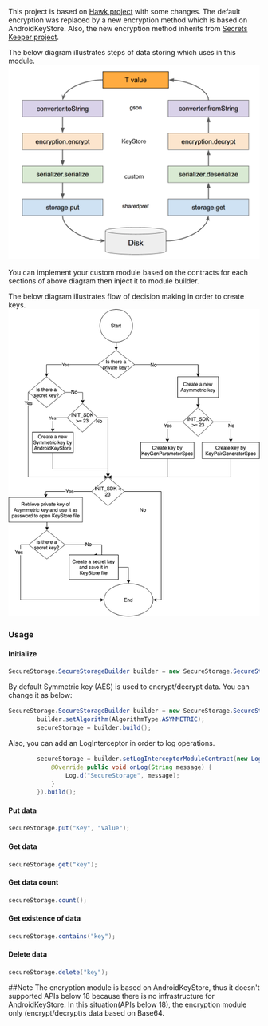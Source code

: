 This project is based on [Hawk project](https://github.com/orhanobut/hawk) with some changes. The default encryption was replaced by a new encryption method which is based on AndroidKeyStore.
Also, the new encryption method inherits from [Secrets Keeper project](https://github.com/temyco/security-workshop-sample).

The below diagram illustrates steps of data storing which uses in this module.
<img src='how_secure_storage_work.png'/>

You can implement your custom module based on the contracts for each sections of above diagram then inject it to module builder.

The below diagram illustrates flow of decision making in order to create keys.
<img src='KeyStore.png'/>

### Usage

#### Initialize
```java
SecureStorage.SecureStorageBuilder builder = new SecureStorage.SecureStorageBuilder(getApplicationContext()).build();
```

By default Symmetric key (AES) is used to encrypt/decrypt data. You can change it as below:
```java
SecureStorage.SecureStorageBuilder builder = new SecureStorage.SecureStorageBuilder(getApplicationContext());
        builder.setAlgorithm(AlgorithmType.ASYMMETRIC);
        secureStorage = builder.build();
```

Also, you can add an LogInterceptor in order to log operations.
```java
        secureStorage = builder.setLogInterceptorModuleContract(new LogInterceptorModuleContract() {
            @Override public void onLog(String message) {
                Log.d("SecureStorage", message);
            }
        }).build();
```

#### Put data
```java
secureStorage.put("Key", "Value");
```

#### Get data
```java
secureStorage.get("key");
```

#### Get data count
```java
secureStorage.count();
```

#### Get existence of data
```java
secureStorage.contains("key");
```

#### Delete data
```java
secureStorage.delete("key");
```
##Note
The encryption module is based on AndroidKeyStore, thus it doesn't supported APIs below 18 because there is no infrastructure for AndroidKeyStore.
In this situation(APIs below 18), the encryption module only (encrypt/decrypt)s data based on Base64.